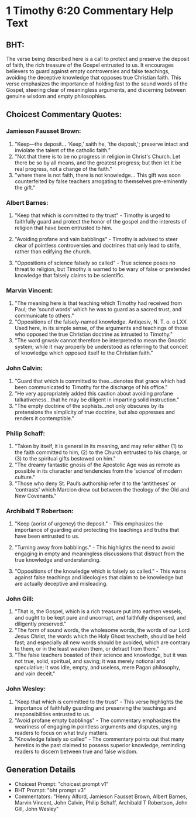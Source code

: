 # 1 Timothy 6:20 Commentary Help Text

## BHT:
The verse being described here is a call to protect and preserve the deposit of faith, the rich treasure of the Gospel entrusted to us. It encourages believers to guard against empty controversies and false teachings, avoiding the deceptive knowledge that opposes true Christian faith. This verse emphasizes the importance of holding fast to the sound words of the Gospel, steering clear of meaningless arguments, and discerning between genuine wisdom and empty philosophies.

## Choicest Commentary Quotes:
### Jamieson Fausset Brown:
1. "Keep—the deposit... 'Keep,' saith he, 'the deposit,'; preserve intact and inviolate the talent of the catholic faith."
2. "Not that there is to be no progress in religion in Christ's Church. Let there be so by all means, and the greatest progress; but then let it be real progress, not a change of the faith."
3. "where there is not faith, there is not knowledge... This gift was soon counterfeited by false teachers arrogating to themselves pre-eminently the gift."

### Albert Barnes:
1. "Keep that which is committed to thy trust" - Timothy is urged to faithfully guard and protect the honor of the gospel and the interests of religion that have been entrusted to him.

2. "Avoiding profane and vain babblings" - Timothy is advised to steer clear of pointless controversies and doctrines that only lead to strife, rather than edifying the church.

3. "Oppositions of science falsely so called" - True science poses no threat to religion, but Timothy is warned to be wary of false or pretended knowledge that falsely claims to be scientific.

### Marvin Vincent:
1. "The meaning here is that teaching which Timothy had received from Paul; the 'sound words' which he was to guard as a sacred trust, and communicate to others."
2. "Oppositions of the falsely-named knowledge. Antiqesiv, N. T. o. o LXX Used here, in its simple sense, of the arguments and teachings of those who opposed the true Christian doctrine as intrusted to Timothy."
3. "The word gnwsiv cannot therefore be interpreted to mean the Gnostic system; while it may properly be understood as referring to that conceit of knowledge which opposed itself to the Christian faith."

### John Calvin:
1. "Guard that which is committed to thee...denotes that grace which had been communicated to Timothy for the discharge of his office."
2. "He very appropriately added this caution about avoiding profane talkativeness...that he may be diligent in imparting solid instruction."
3. "The empty doctrine of the sophists...not only obscures by its pretensions the simplicity of true doctrine, but also oppresses and renders it contemptible."

### Philip Schaff:
1. "Taken by itself, it is general in its meaning, and may refer either (1) to the faith committed to him, (2) to the Church entrusted to his charge, or (3) to the spiritual gifts bestowed on him." 
2. "The dreamy fantastic gnosis of the Apostolic Age was as remote as possible in its character and tendencies from the ‘science’ of modern culture."
3. "Those who deny St. Paul’s authorship refer it to the ‘antitheses’ or ‘contrasts’ which Marcion drew out between the theology of the Old and New Covenants."

### Archibald T Robertson:
1. "Keep (aorist of urgency) the deposit." - This emphasizes the importance of guarding and protecting the teachings and truths that have been entrusted to us.

2. "Turning away from babblings." - This highlights the need to avoid engaging in empty and meaningless discussions that distract from the true knowledge and understanding.

3. "Oppositions of the knowledge which is falsely so called." - This warns against false teachings and ideologies that claim to be knowledge but are actually deceptive and misleading.

### John Gill:
1. "That is, the Gospel, which is a rich treasure put into earthen vessels, and ought to be kept pure and uncorrupt, and faithfully dispensed, and diligently preserved."
2. "The form of sound words, the wholesome words, the words of our Lord Jesus Christ, the words which the Holy Ghost teacheth, should be held fast; and especially all new words should be avoided, which are contrary to them, or in the least weaken them, or detract from them."
3. "The false teachers boasted of their science and knowledge, but it was not true, solid, spiritual, and saving; it was merely notional and speculative; it was idle, empty, and useless, mere Pagan philosophy, and vain deceit."

### John Wesley:
1. "Keep that which is committed to thy trust" - This verse highlights the importance of faithfully guarding and preserving the teachings and responsibilities entrusted to us.
2. "Avoid profane empty babblings" - The commentary emphasizes the weariness of engaging in pointless arguments and disputes, urging readers to focus on what truly matters.
3. "Knowledge falsely so called" - The commentary points out that many heretics in the past claimed to possess superior knowledge, reminding readers to discern between true and false wisdom.


## Generation Details
- Choicest Prompt: "choicest prompt v1"
- BHT Prompt: "bht prompt v3"
- Commentators: "Henry Alford, Jamieson Fausset Brown, Albert Barnes, Marvin Vincent, John Calvin, Philip Schaff, Archibald T Robertson, John Gill, John Wesley"
